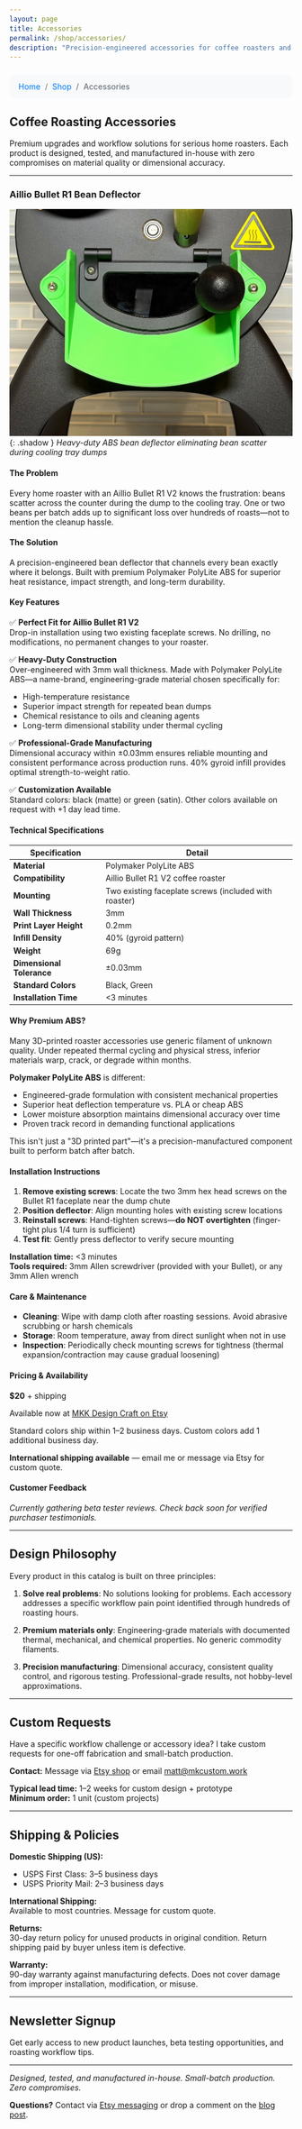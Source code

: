 ```yaml
---
layout: page
title: Accessories
permalink: /shop/accessories/
description: "Precision-engineered accessories for coffee roasters and makers. Premium materials, professional-grade construction, designed by roasters for roasters."
---
```


<script type="application/ld+json">
{
  "@context": "https://schema.org/",
  "@type": "BreadcrumbList",
  "itemListElement": [
    {
      "@type": "ListItem",
      "position": 1,
      "name": "Home",
      "item": "https://mkcustom.work/"
    },
    {
      "@type": "ListItem",
      "position": 2,
      "name": "Shop",
      "item": "https://mkcustom.work/shop/"
    },
    {
      "@type": "ListItem",
      "position": 3,
      "name": "Accessories",
      "item": "https://mkcustom.work/shop/accessories/"
    }
  ],
  "@type": "Product",
  "name": "Aillio Bullet R1 Bean Deflector - Heavy Duty ABS",
  "image": [
    "https://mkcustom.work/assets/img/shop/bean-deflector-hero.jpg",
    "https://mkcustom.work/assets/img/shop/bean-deflector-installed.jpg",
    "https://mkcustom.work/assets/img/shop/bean-deflector-detail.jpg"
  ],
  "description": "Precision-engineered bean deflector for Aillio Bullet R1 V2 coffee roasters. Made with premium Polymaker PolyLite ABS for superior heat resistance and durability. Eliminates bean scatter during cooling tray dumps with drop-in installation.",
  "sku": "MKK-BR1-DEFL-001",
  "mpn": "4380617739",
  "brand": {
    "@type": "Brand",
    "name": "MKK Design Craft"
  },
  "manufacturer": {
    "@type": "Organization",
    "name": "MKK Design Craft",
    "url": "https://mkcustom.work"
  },
  "offers": {
    "@type": "Offer",
    "url": "https://mkkdesigncraft.etsy.com/listing/4380617739/aillio-bullet-r1-bean-deflector-heavy",
    "priceCurrency": "USD",
    "price": "20.00",
    "priceValidUntil": "2026-12-31",
    "itemCondition": "https://schema.org/NewCondition",
    "availability": "https://schema.org/InStock",
    "seller": {
      "@type": "Organization",
      "name": "MKK Design Craft"
    },
    "shippingDetails": {
      "@type": "OfferShippingDetails",
      "shippingRate": {
        "@type": "MonetaryAmount",
        "value": "0.00",
        "currency": "USD"
      },
      "shippingDestination": {
        "@type": "DefinedRegion",
        "addressCountry": "US"
      },
      "deliveryTime": {
        "@type": "ShippingDeliveryTime",
        "handlingTime": {
          "@type": "QuantitativeValue",
          "minValue": 1,
          "maxValue": 2,
          "unitCode": "DAY"
        },
        "transitTime": {
          "@type": "QuantitativeValue",
          "minValue": 3,
          "maxValue": 5,
          "unitCode": "DAY"
        }
      }
    }
  },
  "aggregateRating": {
    "@type": "AggregateRating",
    "ratingValue": "5.0",
    "reviewCount": "1",
    "bestRating": "5",
    "worstRating": "1"
  },
  "category": "Coffee Roasting Accessories",
  "material": "Polymaker PolyLite ABS",
  "weight": {
    "@type": "QuantitativeValue",
    "value": "69",
    "unitCode": "GRM"
  },
  "width": {
    "@type": "QuantitativeValue",
    "value": "120",
    "unitCode": "MMT"
  },
  "isRelatedTo": {
    "@type": "Product",
    "name": "Aillio Bullet R1 V2 Coffee Roaster"
  },
  "additionalProperty": [
    {
      "@type": "PropertyValue",
      "name": "Compatible With",
      "value": "Aillio Bullet R1 V2"
    },
    {
      "@type": "PropertyValue",
      "name": "Material Type",
      "value": "Engineering-grade ABS"
    },
    {
      "@type": "PropertyValue",
      "name": "Installation Time",
      "value": "Less than 3 minutes"
    },
    {
      "@type": "PropertyValue",
      "name": "Dimensional Tolerance",
      "value": "±0.03mm"
    },
    {
      "@type": "PropertyValue",
      "name": "Manufacturing Method",
      "value": "Precision 3D printing"
    }
  ],
  "audience": {
    "@type": "PeopleAudience",
    "suggestedMinAge": 18,
    "audienceType": "Home coffee roasters, specialty coffee enthusiasts"
  }
}
</script>

<style>
.breadcrumb-nav {
  margin: 1.5rem 0;
}

.breadcrumb {
  display: flex;
  flex-wrap: wrap;
  list-style: none;
  padding: 0.75rem 1rem;
  margin-bottom: 1.5rem;
  background-color: #f8f9fa;
  border-radius: 0.375rem;
  font-size: 0.875rem;
  
  @media (prefers-color-scheme: dark) {
    background-color: #2d333b;
  }
}

.breadcrumb-item {
  display: flex;
  align-items: center;
  
  & + .breadcrumb-item {
    padding-left: 0.5rem;
    
    &::before {
      content: "/";
      padding-right: 0.5rem;
      color: #6c757d;
    }
  }
  
  a {
    color: #007bff;
    text-decoration: none;
    transition: color 0.2s ease;
    
    &:hover {
      color: #0056b3;
      text-decoration: underline;
    }
  }
  
  &.active {
    color: #6c757d;
    font-weight: 500;
  }
}
</style>

<nav aria-label="breadcrumb" class="breadcrumb-nav">
  <ol class="breadcrumb">
    <li class="breadcrumb-item"><a href="/">Home</a></li>
    <li class="breadcrumb-item"><a href="/shop/">Shop</a></li>
    <li class="breadcrumb-item active" aria-current="page">Accessories</li>
  </ol>
</nav>

## Coffee Roasting Accessories

Premium upgrades and workflow solutions for serious home roasters. Each product is designed, tested, and manufactured in-house with zero compromises on material quality or dimensional accuracy.

---

### Aillio Bullet R1 Bean Deflector

![Aillio Bullet R1 Bean Deflector](assets/img/shop/bean-deflector-hero.jpg){: .shadow }
_Heavy-duty ABS bean deflector eliminating bean scatter during cooling tray dumps_

#### The Problem
Every home roaster with an Aillio Bullet R1 V2 knows the frustration: beans scatter across the counter during the dump to the cooling tray. One or two beans per batch adds up to significant loss over hundreds of roasts—not to mention the cleanup hassle.

#### The Solution
A precision-engineered bean deflector that channels every bean exactly where it belongs. Built with premium Polymaker PolyLite ABS for superior heat resistance, impact strength, and long-term durability.

#### Key Features

✅ **Perfect Fit for Aillio Bullet R1 V2**  
Drop-in installation using two existing faceplate screws. No drilling, no modifications, no permanent changes to your roaster.

✅ **Heavy-Duty Construction**  
Over-engineered with 3mm wall thickness. Made with Polymaker PolyLite ABS—a name-brand, engineering-grade material chosen specifically for:
- High-temperature resistance
- Superior impact strength for repeated bean dumps
- Chemical resistance to oils and cleaning agents
- Long-term dimensional stability under thermal cycling

✅ **Professional-Grade Manufacturing**  
Dimensional accuracy within ±0.03mm ensures reliable mounting and consistent performance across production runs. 40% gyroid infill provides optimal strength-to-weight ratio.

✅ **Customization Available**  
Standard colors: black (matte) or green (satin). Other colors available on request with +1 day lead time.

#### Technical Specifications

| Specification | Detail |
|---------------|--------|
| **Material** | Polymaker PolyLite ABS |
| **Compatibility** | Aillio Bullet R1 V2 coffee roaster |
| **Mounting** | Two existing faceplate screws (included with roaster) |
| **Wall Thickness** | 3mm |
| **Print Layer Height** | 0.2mm |
| **Infill Density** | 40% (gyroid pattern) |
| **Weight** | 69g |
| **Dimensional Tolerance** | ±0.03mm |
| **Standard Colors** | Black, Green |
| **Installation Time** | <3 minutes |

#### Why Premium ABS?

Many 3D-printed roaster accessories use generic filament of unknown quality. Under repeated thermal cycling and physical stress, inferior materials warp, crack, or degrade within months.

**Polymaker PolyLite ABS** is different:
- Engineered-grade formulation with consistent mechanical properties
- Superior heat deflection temperature vs. PLA or cheap ABS
- Lower moisture absorption maintains dimensional accuracy over time
- Proven track record in demanding functional applications

This isn't just a "3D printed part"—it's a precision-manufactured component built to perform batch after batch.

#### Installation Instructions

1. **Remove existing screws**: Locate the two 3mm hex head screws on the Bullet R1 faceplate near the dump chute
2. **Position deflector**: Align mounting holes with existing screw locations
3. **Reinstall screws**: Hand-tighten screws—**do NOT overtighten** (finger-tight plus 1/4 turn is sufficient)
4. **Test fit**: Gently press deflector to verify secure mounting

**Installation time:** <3 minutes  
**Tools required:** 3mm Allen screwdriver (provided with your Bullet), or any 3mm Allen wrench

#### Care & Maintenance

- **Cleaning**: Wipe with damp cloth after roasting sessions. Avoid abrasive scrubbing or harsh chemicals
- **Storage**: Room temperature, away from direct sunlight when not in use
- **Inspection**: Periodically check mounting screws for tightness (thermal expansion/contraction may cause gradual loosening)

#### Pricing & Availability

**$20** + shipping

Available now at [MKK Design Craft on Etsy](https://mkkdesigncraft.etsy.com/listing/4380617739/aillio-bullet-r1-bean-deflector-heavy)

Standard colors ship within 1–2 business days. Custom colors add 1 additional business day.

**International shipping available** — email me or message via Etsy for custom quote.

#### Customer Feedback

*Currently gathering beta tester reviews. Check back soon for verified purchaser testimonials.*

---
## Design Philosophy

Every product in this catalog is built on three principles:

1. **Solve real problems**: No solutions looking for problems. Each accessory addresses a specific workflow pain point identified through hundreds of roasting hours.

2. **Premium materials only**: Engineering-grade materials with documented thermal, mechanical, and chemical properties. No generic commodity filaments.

3. **Precision manufacturing**: Dimensional accuracy, consistent quality control, and rigorous testing. Professional-grade results, not hobby-level approximations.

---
## Custom Requests

Have a specific workflow challenge or accessory idea? I take custom requests for one-off fabrication and small-batch production.

**Contact:** Message via [Etsy shop](https://mkkdesigncraft.etsy.com) or email [matt@mkcustom.work](mailto:matt@mkcustom.work)

**Typical lead time:** 1–2 weeks for custom design + prototype  
**Minimum order:** 1 unit (custom projects)

---
## Shipping & Policies

**Domestic Shipping (US):**  
- USPS First Class: 3–5 business days
- USPS Priority Mail: 2–3 business days

**International Shipping:**  
Available to most countries. Message for custom quote.

**Returns:**  
30-day return policy for unused products in original condition. Return shipping paid by buyer unless item is defective.

**Warranty:**  
90-day warranty against manufacturing defects. Does not cover damage from improper installation, modification, or misuse.

---
## Newsletter Signup

Get early access to new product launches, beta testing opportunities, and roasting workflow tips.

<script async data-uid="c922467fc7" src="https://matthew-kaili.kit.com/c922467fc7/index.js"></script>

---

*Designed, tested, and manufactured in-house. Small-batch production. Zero compromises.*

**Questions?** Contact via [Etsy messaging](https://mkkdesigncraft.etsy.com) or drop a comment on the [blog post](/posts/first-product-shipped-precision-bean-deflector-for-aillio-bullet-r1-v2/).
